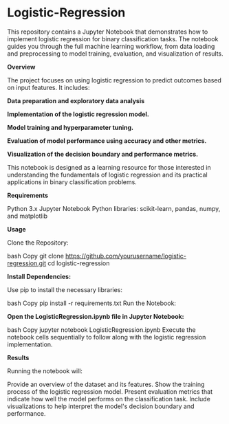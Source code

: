 # Logistic-Regression

This repository contains a Jupyter Notebook that demonstrates how to implement logistic regression for binary classification tasks. The notebook guides you through the full machine learning workflow, from data loading and preprocessing to model training, evaluation, and visualization of results.

**Overview**

The project focuses on using logistic regression to predict outcomes based on input features. It includes:

**Data preparation and exploratory data analysis**

**Implementation of the logistic regression model.**

**Model training and hyperparameter tuning.**

**Evaluation of model performance using accuracy and other metrics.**

**Visualization of the decision boundary and performance metrics.**

This notebook is designed as a learning resource for those interested in understanding the fundamentals of logistic regression and its practical applications in binary classification problems.

**Requirements**

Python 3.x
Jupyter Notebook
Python libraries: scikit-learn, pandas, numpy, and matplotlib

**Usage**

Clone the Repository:

bash
Copy
git clone https://github.com/yourusername/logistic-regression.git
cd logistic-regression


**Install Dependencies:**

Use pip to install the necessary libraries:

bash
Copy
pip install -r requirements.txt
Run the Notebook:

**Open the LogisticRegression.ipynb file in Jupyter Notebook:**

bash
Copy
jupyter notebook LogisticRegression.ipynb
Execute the notebook cells sequentially to follow along with the logistic regression implementation.

**Results**

Running the notebook will:

Provide an overview of the dataset and its features.
Show the training process of the logistic regression model.
Present evaluation metrics that indicate how well the model performs on the classification task.
Include visualizations to help interpret the model's decision boundary and performance.
